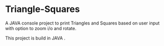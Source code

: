 # Triangle-Squares
A JAVA console project to print Triangles and Squares based on user input with option to zoom i/o and rotate.

This project is build in JAVA .